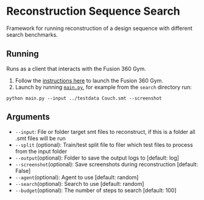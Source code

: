# Reconstruction Sequence Search
Framework for running reconstruction of a design sequence with different search benchmarks.

## Running
Runs as a client that interacts with the Fusion 360 Gym.
1. Follow the [instructions here](../fusion360gym) to launch the Fusion 360 Gym.
2. Launch by running [`main.py`](main.py), for example from the `search` directory run:
```
python main.py --input ../testdata Couch.smt --screenshot
```

## Arguments
- `--input`: File or folder target smt files to reconstruct, if this is a folder all .smt files will be run
- `--split` (optional): Train/test split file to filer which test files to process from the input folder 
- `--output`(optional): Folder to save the output logs to [default: log]
- `--screenshot`(optional): Save screenshots during reconstruction [default: False]
- `--agent`(optional): Agent to use [default: random]
- `--search`(optional): Search to use [default: random]
- `--budget`(optional): The number of steps to search [default: 100]